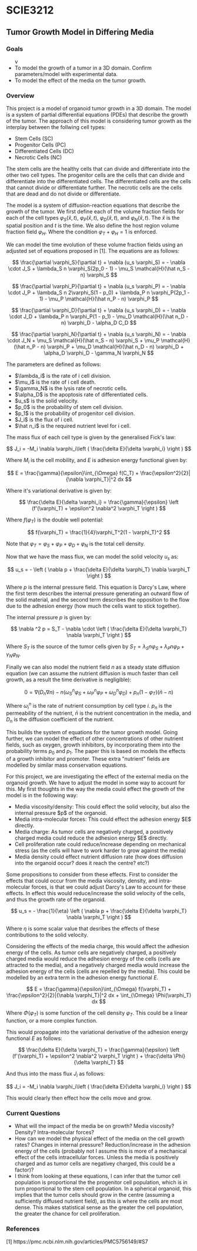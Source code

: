 <h1>SCIE3212</h1>

<h2>Tumor Growth Model in Differing Media</h2>

<h3>Goals</h3>

<ul>v
    <li>To model the growth of a tumor in a 3D domain. Confirm parameters/model with experimental data.</li>
    <li>To model the effect of the media on the tumor growth.</li>
</ul>

<h3>Overview</h3>

This project is a model of organoid tumor growth in a 3D domain.
The model is a system of partial differential equations (PDEs) that describe the growth of the tumor.
The approach of this model is considering tumor growth as the interplay between the follwing cell types:
<ul>
    <li>Stem Cells (SC)</li>
    <li>Progenitor Cells (PC)</li>
    <li>Differentiated Cells (DC)</li>
    <li>Necrotic Cells (NC)</li>
</ul>

The stem cells are the healthy cells that can divide and differentiate into the other two cell types.
The progenitor cells are the cells that can divide and differentiate into the differentiated cells.
The differentiated cells are the cells that cannot divide or differentiate further.
The necrotic cells are the cells that are dead and do not divide or differentiate.

The model is a system of diffusion-reaction equations that describe the growth of the tumor.
We first define each of the volume fraction fields for each of the cell types $\varphi_S(\hat x, t)$, $\varphi_P(\hat x, t)$, $\varphi_D(\hat x, t)$, and $\varphi_N(\hat x, t)$.
The $\hat x$ is the spatial position and $t$ is the time. We also define the host region volume fraction field $\varphi_H$. Where the condition $\varphi_T + \varphi_H = 1$ is enforced.

We can model the time evolution of these volume fraction fields using an adjusted set of equations proposed in [1].
The equations are as follows:

$$
\frac{\partial \varphi_S}{\partial t} + \nabla (u_s \varphi_S) = - \nabla \cdot J_S + \lambda_S n \varphi_S(2p_0 - 1) - \mu_S \mathcal{H}(\hat n_S - n) \varphi_S
$$

$$
\frac{\partial \varphi_P}{\partial t} + \nabla (u_s \varphi_P) = - \nabla \cdot J_P + \lambda_S n 2\varphi_S(1 - p_0) + \lambda_P n \varphi_P(2p_1 - 1) - \mu_P \mathcal{H}(\hat n_P - n) \varphi_P
$$

$$
\frac{\partial \varphi_D}{\partial t} + \nabla (u_s \varphi_D) = - \nabla \cdot J_D + \lambda_P n \varphi_P(1 - p_1) - \mu_D \mathcal{H}(\hat n_D - n) \varphi_D - \alpha_D C_D
$$

$$
\frac{\partial \varphi_N}{\partial t} + \nabla (u_s \varphi_N) = - \nabla \cdot J_N + \mu_S \mathcal{H}(\hat n_S - n) \varphi_S + \mu_P \mathcal{H}(\hat n_P - n) \varphi_P + \mu_D \mathcal{H}(\hat n_D - n) \varphi_D + \alpha_D \varphi_D - \gamma_N \varphi_N
$$

The parameters are defined as follows:
<ul>
    <li>$\lambda_i$ is the rate of i cell division.</li>
    <li>$\mu_i$ is the rate of i cell death.</li>
    <li>$\gamma_N$ is the lysis rate of necrotic cells.</li>
    <li>$\alpha_D$ is the apoptosis rate of differentiated cells.</li>
    <li>$u_s$ is the solid velocity.</li>
    <li>$p_0$ is the probability of stem cell division.</li>
    <li>$p_1$ is the probability of progenitor cell division.</li>
    <li>$J_i$ is the flux of i cell.</li>
    <li>$\hat n_i$ is the required nutrient level for i cell.</li>
</ul>

The mass flux of each cell type is given by the generalised Fick's law:

$$
J_i = -M_i \nabla \varphi_i\left ( \frac{\delta E}{\delta \varphi_i} \right )
$$

Where $M_i$ is the cell mobility, and $E$ is adhesion energy functional given by:

$$
E = \frac{\gamma}{\epsilon}\int_{\Omega} f(C_T) + \frac{\epsilon^2}{2}|{\nabla \varphi_T}|^2 dx
$$

Where it's variational derivative is given by:

$$
\frac{\delta E}{\delta \varphi_i} = \frac{\gamma}{\epsilon} \left (f'(\varphi_T) + \epsilon^2 \nabla^2 \varphi_T \right )
$$

Where $f(\varphi_T)$ is the double well potential:

$$
f(\varphi_T) = \frac{1}{4}\varphi_T^2(1 - \varphi_T)^2
$$

Note that $\varphi_T = \varphi_S + \varphi_P + \varphi_D + \varphi_N$ is the total cell density.


Now that we have the mass flux, we can model the solid velocity $u_s$ as:

$$
u_s = - \left ( \nabla p + \frac{\delta E}{\delta \varphi_T} \nabla \varphi_T \right )
$$

Where $p$ is the internal pressure field. This equation is Darcy's Law, where the first term describes the internal pressure generating an outward flow of the solid material, and the second term describes the opposition to the flow due to the adhesion energy (how much the cells want to stick together).

The internal pressure $p$ is given by:

$$
\nabla ^2 p = S_T - \nabla \cdot \left  ( \frac{\delta E}{\delta \varphi_T} \nabla \varphi_T \right )
$$

Where $S_T$ is the source of the tumor cells given by $S_T = \lambda_S n \varphi_S + \lambda_P n \varphi_P + \gamma_N \varphi_N$.

Finally we can also model the nutrient field $n$ as a steady state diffusion equation (we can assume the nutrient diffusion is much faster than cell growth, as a result the time derivative is negligible):

$$
0 = \nabla ( D_n \nabla n ) - n (\omega_S^n \varphi_S + \omega_P^n \varphi_P + \omega_D^n \varphi_D) + p_n (1 - \varphi_T) (\bar n - n)
$$

Where $\omega_i^n$ is the rate of nutrient consumption by cell type $i$. $p_n$ is the permeability of the nutrient, $\bar n$ is the nutrient concentration in the media, and $D_n$ is the diffusion coefficient of the nutrient.


This builds the system of equations for the tumor growth model. Going further, we can model the effect of other concentrations of other nutrient fields, such as oxygen, growth inhibitors, by incorporating them into the probability terms $p_0$ and $p_1$. The paper this is based on models the effects of a growth inhibitor and promoter. These extra "nutrient" fields are modelled by similar mass conservation equations.

For this project, we are investigating the effect of the external media on the organoid growth. We have to adjust the model in some way to account for this. My first thoughts in the way the media could effect the growth of the model is in the following way:

<ul>
    <li>Media viscosity/density: This could effect the solid velocity, but also the internal pressure $p$ of the organoid.</li>
    <li>Media intra-molecular forces: This could effect the adhesion energy $E$ directly.</li>
    <li>Media charge: As tumor cells are negatively charged, a positively charged media could reduce the adhesion energy $E$ directly.</li>
    <li>Cell proliferation rate could reduce/increase depending on mechanical stress (as the cells will have to work harder to grow against the media)</li>
    <li>Media density could effect nutrient diffusion rate (how does diffusion into the organoid occur? does it reach the centre? etc?)</li>
</ul>

Some propositions to consider from these effects. 
First to consider the effects that could occur from the media viscosity, density, and intra-molecular forces, is that we could adjust Darcy's Law to account for these effects. In effect this would reduce/increase the solid velocity of the cells, and thus the growth rate of the organoid.

$$
u_s = - \frac{1}{\eta} \left ( \nabla p + \frac{\delta E}{\delta \varphi_T} \nabla \varphi_T \right )
$$

Where $\eta$ is some scalar value that desribes the effects of these contributions to the solid velocity.

Considering the effects of the media charge, this would affect the adhesion energy of the cells. As tumor cells are negatively charged, a positively charged media would reduce the adhesion energy of the cells (cells are attracted to the media), and a negatively charged media would increase the adhesion energy of the cells (cells are repelled by the media). This could be modelled by an extra term in the adhesion energy functional $E$.

$$
E = \frac{\gamma}{\epsilon}\int_{\Omega} f(\varphi_T) + \frac{\epsilon^2}{2}|{\nabla \varphi_T}|^2 dx + \int_{\Omega} \Phi(\varphi_T) dx
$$

Where $\Phi(\varphi_T)$ is some function of the cell density $\varphi_T$. This could be a linear function, or a more complex function.

This would propagate into the variational derivative of the adhesion energy functional $E$ as follows:

$$
\frac{\delta E}{\delta \varphi_T} = \frac{\gamma}{\epsilon} \left (f'(\varphi_T) + \epsilon^2 \nabla^2 \varphi_T \right ) + \frac{\delta \Phi}{\delta \varphi_T}
$$

And thus into the mass flux $J_i$ as follows:

$$
J_i = -M_i \nabla \varphi_i\left ( \frac{\delta E}{\delta \varphi_i} \right )
$$

This would clearly then effect how the cells move and grow.

<h3>Current Questions</h3>

- What will the impact of the media be on growth? Media viscosity? Density? Intra-molecular forces?
- How can we model the physical effect of the media on the cell growth rates? Changes in internal pressure? Reduction/increase in the adhesion energy of the cells (probably not I assume this is more of a mechanical effect of the cells intracellular forces. Unless the media is positively charged and as tumor cells are negativey charged, this could be a factor)?
- I think from looking at these equations, I can infer that the tumor cell population is proportional the the progenitor cell population, which is in turn proportional to the stem cell population. In a spherical organoid, this implies that the tumor cells should grow in the centre (assuming a sufficiently diffused nutrient field), as this is where the cells are most dense. This makes statistical sense as the greater the cell population, the greater the chance for cell proliferation.

<h3>References</h3>

<p>
    [1] https://pmc.ncbi.nlm.nih.gov/articles/PMC5756149/#S7
</p>
